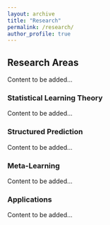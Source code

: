 ```yaml
---
layout: archive
title: "Research"
permalink: /research/
author_profile: true
---
```


<!-- This page is currently under construction and not linked in navigation -->

## Research Areas

Content to be added...

### Statistical Learning Theory

Content to be added...

### Structured Prediction

Content to be added...

### Meta-Learning

Content to be added...

### Applications

Content to be added...
